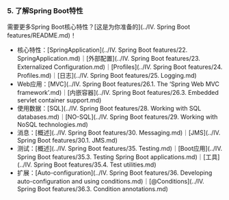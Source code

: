 ### 5. 了解Spring Boot特性

需要更多Spring Boot核心特性？[这是为你准备的](../IV. Spring Boot features/README.md)！

- 核心特性：[SpringApplication](../IV. Spring Boot features/22. SpringApplication.md)｜[外部配置](../IV. Spring Boot features/23. Externalized Configuration.md)｜[Profiles](../IV. Spring Boot features/24. Profiles.md)｜[日志](../IV. Spring Boot features/25. Logging.md)
- Web应用：[MVC](../IV. Spring Boot features/26.1. The ‘Spring Web MVC framework’.md)｜[内嵌容器](../IV. Spring Boot features/26.3. Embedded servlet container support.md)
- 使用数据：[SQL](../IV. Spring Boot features/28. Working with SQL databases.md)｜[NO-SQL](../IV. Spring Boot features/29. Working with NoSQL technologies.md)
- 消息：[概述](../IV. Spring Boot features/30. Messaging.md)｜[JMS](../IV. Spring Boot features/30.1. JMS.md)
- 测试：[概述](../IV. Spring Boot features/35. Testing.md)｜[Boot应用](../IV. Spring Boot features/35.3. Testing Spring Boot applications.md)｜[工具](../IV. Spring Boot features/35.4. Test utilities.md)
- 扩展：[Auto-configuration](../IV. Spring Boot features/36. Developing auto-configuration and using conditions.md)｜[@Conditions](../IV. Spring Boot features/36.3. Condition annotations.md)
